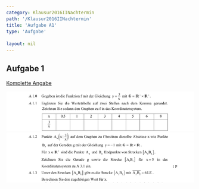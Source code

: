 ```yaml
---
category: Klausur2016IINachtermin
path: '/Klausur2016IINachtermin'
title: 'Aufgabe A1'
type: 'Aufgabe'

layout: nil
---
```


## Aufgabe 1
<p> <a href="https://www.isb.bayern.de/download/18523/2016_mii_nt.pdf"> Komplette Angabe </a> </p>
<img src="./Aufgabenstellungen/2016_mii_nt/2016_mii_nt_a1_1.png">
<img src="./Aufgabenstellungen/2016_mii_nt/2016_mii_nt_a1_2.png">
